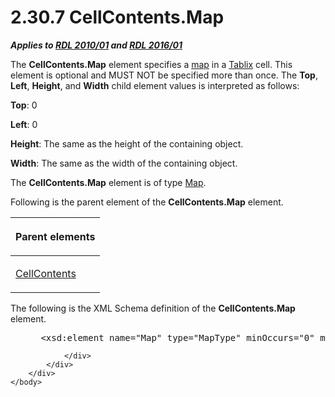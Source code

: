 <html dir="LTR" xmlns:mshelp="http://msdn.microsoft.com/mshelp" xmlns:ddue="http://ddue.schemas.microsoft.com/authoring/2003/5" xmlns:xlink="http://www.w3.org/1999/xlink" xmlns:tool="http://www.microsoft.com/tooltip">
    <head>
        <meta http-equiv="Content-Type" content="text/html; CHARSET=utf-8"></meta>
        <meta name="save" content="history"></meta>
        <title>2.30.7 CellContents.Map</title>
        <xml>
            <mshelp:toctitle title="2.30.7 CellContents.Map"></mshelp:toctitle>
            <mshelp:rltitle title="[MS-RDL]: CellContents.Map"></mshelp:rltitle>
            <mshelp:keyword index="A" term="bd1cf9f2-0bc1-46df-82b2-d23b3ca45dc1"></mshelp:keyword>
            <mshelp:attr name="DCSext.ContentType" value="open specification"></mshelp:attr>
            <mshelp:attr name="AssetID" value="bd1cf9f2-0bc1-46df-82b2-d23b3ca45dc1"></mshelp:attr>
            <mshelp:attr name="TopicType" value="kbRef"></mshelp:attr>
            <mshelp:attr name="DCSext.Title" value="[MS-RDL]: CellContents.Map" />
        </xml>
    </head>
    <body>
        <div id="header">
            <h1 class="heading">2.30.7 CellContents.Map</h1>
        </div>
        <div id="mainSection">
            <div id="mainBody">
                <div id="allHistory" class="saveHistory"></div>
                <div id="sectionSection0" class="section" name="collapseableSection">
                    

<p><b><i>Applies to </i></b><a href="3428e690-a348-4ec7-8a6a-8efb42d2cdee.htm"><b><i>RDL 2010/01</i></b></a><b><i>
and </i></b><a href="52ce3983-2bfc-4e72-9359-42aaf5fe4509.htm"><b><i>RDL 2016/01</i></b></a></p>

<p>The <b>CellContents.Map</b> element specifies a <a href="b2482b3f-74ab-4ca8-a9e5-c07955011743.htm#gt_173464f7-c0e8-4181-941a-f7df6725be5a">map</a> in a <a href="e42fb86e-799a-4202-8845-ac38831efccb.htm">Tablix</a> cell. This element
is optional and MUST NOT be specified more than once. The <b>Top</b>, <b>Left</b>,
<b>Height</b>, and <b>Width</b> child element values is interpreted as follows:</p>

<p><b>Top</b>: 0</p>

<p><b>Left</b>: 0</p>

<p><b>Height</b>: The same as the height of the
containing object.</p>

<p><b>Width</b>: The same as the width of the containing
object.</p>

<p>The <b>CellContents.Map</b> element is of type <a href="fd166dd8-6772-4507-b3f6-50a2b7cfd6ac.htm">Map</a>.</p>

<p>Following is the parent element of the <b>CellContents.Map</b>
element.</p>

<table>
 <thead>
  <tr>
   <th>
   <p>Parent elements</p>
   </th>
  </tr>
 </thead>
 <tr>
  <td>
  <p><a href="43ccec32-ec37-401c-ba8a-edbfa74e42f4.htm">CellContents</a></p>
  </td>
 </tr>
</table>

<p>The following is the XML Schema definition of the <b>CellContents.Map</b>
element.</p>

<dl>
<dd>
<div><pre> &lt;xsd:element name=&quot;Map&quot; type=&quot;MapType&quot; minOccurs=&quot;0&quot; maxOccurs=&quot;1&quot; /&gt;
</pre></div>
</dd></dl>


                </div>
            </div>
        </div>
    </body>
</html>